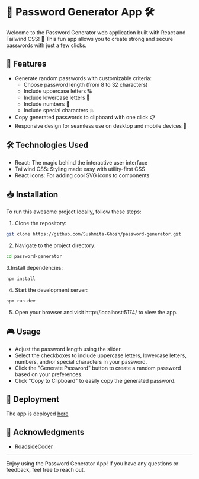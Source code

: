 # 🌟 Password Generator App 🛠️
Welcome to the Password Generator web application built with React and Tailwind CSS! 🔐 This fun app allows you to create strong and secure passwords with just a few clicks.


## 🚀 Features
- Generate random passwords with customizable criteria:
  - Choose password length (from 8 to 32 characters)
  - Include uppercase letters 🔠
  - Include lowercase letters 🔡
  - Include numbers 🔢
  - Include special characters 💥
- Copy generated passwords to clipboard with one click 📋
- Responsive design for seamless use on desktop and mobile devices 📱

## 🛠️ Technologies Used
* React: The magic behind the interactive user interface
* Tailwind CSS: Styling made easy with utility-first CSS
* React Icons: For adding cool SVG icons to components

## 📥 Installation
To run this awesome project locally, follow these steps:
1. Clone the repository:

```bash
git clone https://github.com/Sushmita-Ghosh/password-generator.git
```

2. Navigate to the project directory:

```bash
cd password-generator
```

3.Install dependencies:

```bash
npm install
```

4. Start the development server:

```bash
npm run dev
```

5. Open your browser and visit http://localhost:5174/ to view the app.

## 🎮 Usage

- Adjust the password length using the slider.
- Select the checkboxes to include uppercase letters, lowercase letters, numbers, and/or special characters in your password.
- Click the "Generate Password" button to create a random password based on your preferences.
- Click "Copy to Clipboard" to easily copy the generated password.
  
## 🚀 Deployment
The app is deployed [here](https://password-generator-sepia-omega.vercel.app/)

## 🙌 Acknowledgments
- [RoadsideCoder](https://www.youtube.com/watch?v=u9-x0sG-WQc&t=47s)

---
Enjoy using the Password Generator App! If you have any questions or feedback, feel free to reach out.
